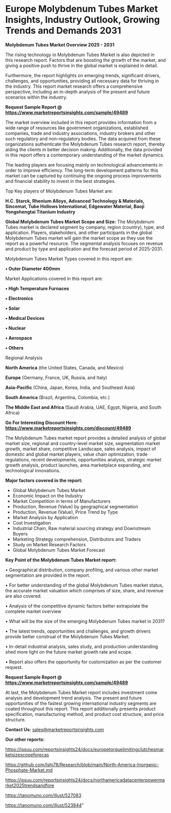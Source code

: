 # Europe Molybdenum Tubes Market Insights, Industry Outlook, Growing Trends and Demands 2031

<Strong> Molybdenum Tubes Market Overview 2025 - 2031</strong>

The rising technology in Molybdenum Tubes Market is also depicted in this research report. Factors that are boosting the growth of the market, and giving a positive push to thrive in the global market is explained in detail.

Furthermore, the report highlights on emerging trends, significant drivers, challenges, and opportunities, providing all necessary data for thriving in the industry. This report market research offers a comprehensive perspective, including an in-depth analysis of the present and future scenarios within the industry.

<strong>Request Sample Report @ <a href=https://www.marketreportsinsights.com/sample/49489>https://www.marketreportsinsights.com/sample/49489</a></strong>

The market overview included in this report provides information from a wide range of resources like government organizations, established companies, trade and industry associations, industry brokers and other such regulatory and non-regulatory bodies. The data acquired from these organizations authenticate the Molybdenum Tubes research report, thereby aiding the clients in better decision making. Additionally, the data provided in this report offers a contemporary understanding of the market dynamics.

The leading players are focusing mainly on technological advancements in order to improve efficiency. The long-term development patterns for this market can be captured by continuing the ongoing process improvements and financial stability to invest in the best strategies.

Top Key players of Molybdenum Tubes Market are:

<strong>H.C. Starck, Rhenium Alloys, Advanced Technology & Materials, Sincemat, Tube Hollows International, Edgewater Material, Baoji Yongshengtai Titanium Industry</strong>

<strong><b>Global Molybdenum Tubes Market Scope and Size:</b></strong>
The Molybdenum Tubes market is declared segment by company, region (country), type, and application. Players, stakeholders, and other participants in the global Molybdenum Tubes market will gain the market scope as they use the report as a powerful resource. The segmental analysis focuses on revenue and product by type and application and the forecast period of 2025-2031.

Molybdenum Tubes Market Types covered in this report are:

<strong>•  Outer Diameter 400mm</strong>

Market Applications covered in this report are:

<strong>•  High Temperature Furnaces

•  Electronics

•  Solar

•  Medical Devices

•  Nuclear

•  Aerospace

•  Others</strong> 

Regional Analysis

<strong>North America</strong> (the United States, Canada, and Mexico)

<strong>Europe</strong> (Germany, France, UK, Russia, and Italy)

<strong>Asia-Pacific</strong> (China, Japan, Korea, India, and Southeast Asia)

<strong>South America</strong> (Brazil, Argentina, Colombia, etc.)

<strong>The Middle East and Africa</strong> (Saudi Arabia, UAE, Egypt, Nigeria, and South Africa)

<strong>Go For Interesting Discount Here: <a href=https://www.marketreportsinsights.com/discount/49489>https://www.marketreportsinsights.com/discount/49489</a></strong>

The Molybdenum Tubes market report provides a detailed analysis of global market size, regional and country-level market size, segmentation market growth, market share, competitive Landscape, sales analysis, impact of domestic and global market players, value chain optimization, trade regulations, recent developments, opportunities analysis, strategic market growth analysis, product launches, area marketplace expanding, and technological innovations.

<strong><b>Major factors covered in the report:</b></strong>
<ul>
  <li>Global Molybdenum Tubes Market </li>
  <li>Economic Impact on the Industry</li>
  <li>Market Competition in terms of Manufacturers</li>
  <li>Production, Revenue (Value) by geographical segmentation</li>
  <li>Production, Revenue (Value), Price Trend by Type</li>
  <li>Market Analysis by Application</li>
  <li>Cost Investigation</li>
  <li>Industrial Chain, Raw material sourcing strategy and Downstream Buyers</li>
  <li>Marketing Strategy comprehension, Distributors and Traders</li>
  <li>Study on Market Research Factors</li>
  <li>Global Molybdenum Tubes Market Forecast</li>
</ul>

<strong><b>Key Point of the Molybdenum Tubes Market report:</b></strong>

• Geographical distribution, company profiling, and various other market segmentation are provided in the report.

• For better understanding of the global Molybdenum Tubes market status, the accurate market valuation which comprises of size, share, and revenue are also covered.

• Analysis of the competitive dynamic factors better extrapolate the complete market overview

• What will be the size of the emerging Molybdenum Tubes market in 2031?

• The latest trends, opportunities and challenges, and growth drivers provide better construal of the Molybdenum Tubes Market.

• In-detail industrial analysis, sales study, and production understanding shed more light on the future market growth rate and scope.

• Report also offers the opportunity for customization as per the customer request.

<strong>Request Sample Report @ <a href=https://www.marketreportsinsights.com/sample/49489>https://www.marketreportsinsights.com/sample/49489</a></strong>

At last, the Molybdenum Tubes Market report includes investment come analysis and development trend analysis. The present and future opportunities of the fastest growing international industry segments are coated throughout this report. This report additionally presents product specification, manufacturing method, and product cost structure, and price structure.

<strong>Contact Us:</strong>
sales@marketreportsinsights.com

<strong>Our other reports:</strong>

<a href=https://issuu.com/reportsinsights24/docs/europetorquelimitingclutchesmarketsizescopeforecas>https://issuu.com/reportsinsights24/docs/europetorquelimitingclutchesmarketsizescopeforecas</a>

<a href=https://github.com/Ishi78/Research/blob/main/North-America-Inorganic-Phosphate-Market.md>https://github.com/Ishi78/Research/blob/main/North-America-Inorganic-Phosphate-Market.md</a>

<a href=https://issuu.com/reportsinsights24/docs/northamericadatacenterpowermarket2025trendsandfore>https://issuu.com/reportsinsights24/docs/northamericadatacenterpowermarket2025trendsandfore</a>

<a href=https://tanomuno.com/illust/527083>https://tanomuno.com/illust/527083</a>

<a href=https://tanomuno.com/illust/523844>https://tanomuno.com/illust/523844</a>"
